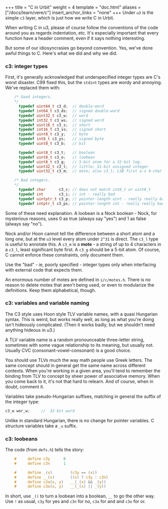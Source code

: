 +++
title = "C in Urbit"
weight = 4
template = "doc.html"
aliases = ["/docs/learn/vere/c"]
insert_anchor_links = "none"
+++
Under `u3` is the simple `c3` layer, which is just how we write C
in Urbit.

When writing C in u3, please of course follow the conventions of
the code around you as regards indentation, etc.  It's especially
important that every function have a header comment, even if it
says nothing interesting.

But some of our idiosyncrasies go beyond convention.  Yes, we've
done awful things to C. Here's what we did and why we did.

### c3: integer types

First, it's generally acknowledged that underspecified integer
types are C's worst disaster.  C99 fixed this, but the `stdint`
types are wordy and annoying.  We've replaced them with:

```c
    /* Good integers.
    */
      typedef uint64_t c3_d;  // double-word
      typedef int64_t c3_ds;  // signed double-word
      typedef uint32_t c3_w;  // word
      typedef int32_t c3_ws;  // signed word
      typedef uint16_t c3_s;  // short
      typedef int16_t c3_ss;  // signed short
      typedef uint8_t c3_y;   // byte
      typedef int8_t c3_ys;   // signed byte
      typedef uint8_t c3_b;   // bit

      typedef uint8_t c3_t;   // boolean
      typedef uint8_t c3_o;   // loobean
      typedef uint8_t c3_g;   // 5-bit atom for a 32-bit log.
      typedef uint32_t c3_l;  // little; 31-bit unsigned integer
      typedef uint32_t c3_m;  // mote; also c3_l; LSB first a-z 4-char string.

    /* Bad integers.
    */
      typedef char      c3_c; // does not match int8_t or uint8_t
      typedef int       c3_i; // int - really bad
      typedef uintptr_t c3_p; // pointer-length uint - really really bad
      typedef intptr_t c3_ps; // pointer-length int - really really bad
```

Some of these need explanation.  A loobean is a Nock boolean -
Nock, for mysterious reasons, uses 0 as true (always say "yes")
and 1 as false (always say "no").

Nock and/or Hoon cannot tell the difference between a short atom
and a long one, but at the `u3` level every atom under `2^31` is
direct.  The `c3_l` type is useful to annotate this.  A `c3_m` is
a **mote** - a string of up to 4 characters in a `c3_l`, least
significant byte first.  A `c3_g` should be a 5-bit atom.  Of
course, C cannot enforce these constraints, only document them.

Use the "bad" - ie, poorly specified - integer types only when
interfacing with external code that expects them.

An enormous number of motes are defined in `i/c/motes.h`.  There
is no reason to delete motes that aren't being used, or even to
modularize the definitions.  Keep them alphabetical, though.

### c3: variables and variable naming

The C3 style uses Hoon style TLV variable names, with a quasi
Hungarian syntax.  This is weird, but works really well, as long
as what you're doing isn't hideously complicated.  (Then it works
badly, but we shouldn't need anything hideous in u3.)

A TLV variable name is a random pronounceable three-letter
string, sometimes with some vague relationship to its meaning,
but usually not.  Usually CVC (consonant-vowel-consonant) is a
good choice.

You should use TLVs much the way math people use Greek letters.
The same concept should in general get the same name across
different contexts.  When you're working in a given area, you'll
tend to remember the binding from TLV to concept by sheer power
of associative memory.  When you come back to it, it's not that
hard to relearn.  And of course, when in doubt, comment it.

Variables take pseudo-Hungarian suffixes, matching in general the
suffix of the integer type:

```c
c3_w wor_w;     //  32-bit word
```

Unlike in standard Hungarian, there is no change for pointer
variables.  C structure variables take a `_u` suffix.

### c3: loobeans

The code (from `defs.h`) tells the story:

```c
    #     define c3y      0
    #     define c3n      1

    #     define _(x)        (c3y == (x))
    #     define __(x)       ((x) ? c3y : c3n)
    #     define c3a(x, y)   __(_(x) && _(y))
    #     define c3o(x, y)   __(_(x) || _(y))
```

In short, use `_()` to turn a loobean into a boolean, `__` to go
the other way.  Use `!` as usual, `c3y` for yes and `c3n` for no,
`c3a` for and and `c3o` for or.
